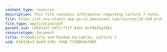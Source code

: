 ```yaml
---
content_type: resource
description: This file contains information regarding lecture 7 notes.
file: https://ol-ocw-studio-app-qa.s3.amazonaws.com/courses/18-440-probability-and-random-variables-spring-2014/036326e36a495d9c74607f28064af905_MIT18_440S14_Lecture7.pdf
file_type: application/pdf
parent_uid: c9587427-5d73-f12f-83ec-0cf9635a2961
resourcetype: Document
title: Probability and Random Variables, Lecture 7
uid: 036326e3-6a49-5d9c-7460-7f28064af905
---
```

